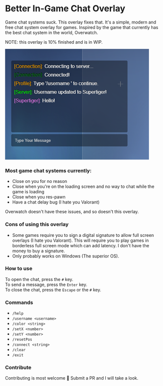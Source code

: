 # Better In-Game Chat Overlay
Game chat systems suck. This overlay fixes that. It's a simple, modern and free chat system overlay for games. Inspired by the game that currently has the best chat system in the world, Overwatch.

NOTE: this overlay is 10% finished and is in WIP.

![Example](/preview.png)


### Most game chat systems currently:   
- Close on you for no reason   
- Close when you're on the loading screen and no way to chat while the game is loading   
- Close when you res-pawn   
- Have a chat delay bug (I hate you Valorant)   

Overwatch doesn't have these issues, and so doesn't this overlay.

### Cons of using this overlay
- Some games require you to sign a digital signature to allow full screen overlays (I hate you Valorant). This will require you to play games in borderless full screen mode which can add latency. I don't have the money to buy a signature.   
- Only probably works on Windows (The superior OS).   

### How to use
To open the chat, press the `#` key.  
To send a message, press the `Enter` key.  
To close the chat, press the `Escape` or the `#` key.  

### Commands
- `/help`
- `/username <username>`
- `/color <string>`
- `/setX <number>`
- `/setY <number>`
- `/resetPos`
- `/connect <string>`
- `/clear`
- `/exit`


### Contribute
Contributing is most welcome 💖 Submit a PR and I will take a look.
